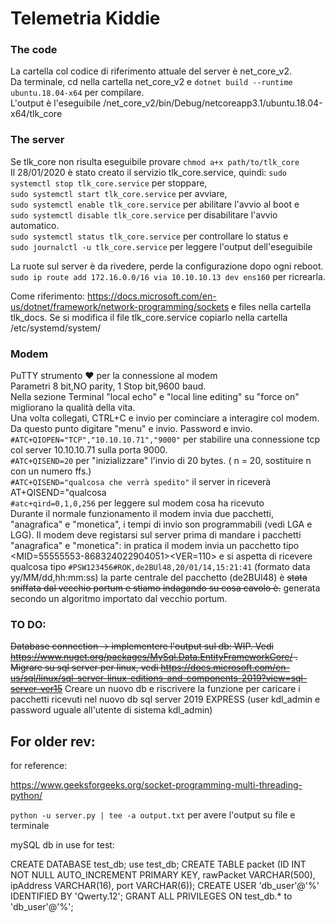# Telemetria Kiddie

### The code
La cartella col codice di riferimento attuale del server è net_core_v2. <br/>
Da terminale, cd nella cartella net_core_v2 e 
`dotnet build --runtime ubuntu.18.04-x64` per compilare. <br/>
L'output è l'eseguibile /net_core_v2/bin/Debug/netcoreapp3.1/ubuntu.18.04-x64/tlk_core

### The server
Se tlk_core non risulta eseguibile provare `chmod a+x path/to/tlk_core`<br/>
Il 28/01/2020 è stato creato il servizio tlk_core.service, quindi: 
`sudo systemctl stop tlk_core.service` per stoppare, <br/>
`sudo systemctl start tlk_core.service` per avviare, <br/>
`sudo systemctl enable tlk_core.service` per abilitare l'avvio al boot e <br/>
`sudo systemctl disable tlk_core.service` per disabilitare l'avvio automatico. <br/>
`sudo systemctl status tlk_core.service` per controllare lo status e <br/>
`sudo journalctl -u tlk_core.service` per leggere l'output dell'eseguibile <br/>


La ruote sul server è da rivedere, perde la configurazione dopo ogni reboot.
`sudo ip route add 172.16.0.0/16 via 10.10.10.13 dev ens160` per ricrearla.

Come riferimento:
https://docs.microsoft.com/en-us/dotnet/framework/network-programming/sockets
e files nella cartella tlk_docs.
Se si modifica il file tlk_core.service copiarlo nella cartella /etc/systemd/system/

### Modem
PuTTY strumento ❤️ per la connessione al modem <br/>
Parametri 8 bit,NO parity, 1 Stop bit,9600 baud. <br/>
Nella sezione Terminal "local echo" e "local line editing" su "force on" migliorano la qualità della vita.<br/>
Una volta collegati, CTRL+C e invio per cominciare a interagire col modem. Da questo punto digitare "menu" e invio.
Password e invio. <br/>
`#ATC+QIOPEN="TCP","10.10.10.71","9000"` per stabilire una connessione tcp col server 10.10.10.71 sulla porta 9000.<br/>
`#ATC+QISEND=20` per "inizializzare" l'invio di 20 bytes. ( n = 20, sostituire n con un numero ffs.)<br/>
`#ATC+QISEND="qualcosa che verrà spedito"` il server in riceverà AT+QISEND="qualcosa<br/>
`#atc+qird=0,1,0,256` per leggere sul modem cosa ha ricevuto<br/>
Durante il normale funzionamento il modem invia due pacchetti, "anagrafica" e "monetica", i tempi di invio son programmabili (vedi LGA e LGG).
Il modem deve registarsi sul server prima di mandare i pacchetti "anagrafica" e "monetica": in pratica il modem invia un pacchetto tipo
<MID=55555553-868324022904051><VER=110> e si aspetta di ricevere qualcosa tipo `#PSW123456#ROK,de2BUl48,20/01/14,15:21:41` (formato data yy/MM/dd,hh:mm:ss) 
la parte centrale del pacchetto (de2BUl48) è ~~stata sniffata dal vecchio portum e stiamo indagando su cosa cavolo è.~~ generata secondo un algoritmo 
importato dal vecchio portum.


### TO DO:
~~Database connection -> implementere l'output sul db: WIP.
Vedi https://www.nuget.org/packages/MySql.Data.EntityFrameworkCore/ .
Migrare su sql server per linux, 
vedi https://docs.microsoft.com/en-us/sql/linux/sql-server-linux-editions-and-components-2019?view=sql-server-ver15~~
Creare un nuovo db e riscrivere la funzione per caricare i pacchetti ricevuti
nel nuovo db sql server 2019 EXPRESS (user kdl_admin e password uguale all'utente di sistema kdl_admin) 



## For older rev: 
for reference:

https://www.geeksforgeeks.org/socket-programming-multi-threading-python/

`python -u server.py | tee -a output.txt`
per avere l'output su file e terminale

mySQL db in use for test:

CREATE DATABASE test_db;
use test_db;
CREATE TABLE packet (ID INT NOT NULL AUTO_INCREMENT PRIMARY KEY, rawPacket VARCHAR(500), ipAddress VARCHAR(16), port VARCHAR(6));
CREATE USER 'db_user'@'%' IDENTIFIED BY 'Qwerty.12';
GRANT ALL PRIVILEGES ON test_db.* to 'db_user'@'%';
